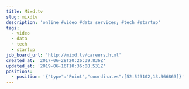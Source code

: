 ```yaml
---
title: Mixd.tv
slug: mixdtv
description: 'online #video #data services; #tech #startup'
tags:
  - video
  - data
  - tech
  - startup
job_board_url: 'http://mixd.tv/careers.html'
created_at: '2017-06-28T20:26:39.836Z'
updated_at: '2019-06-16T10:36:08.531Z'
positions:
  - position: '{"type":"Point","coordinates":[52.523102,13.366863]}'
---
```


